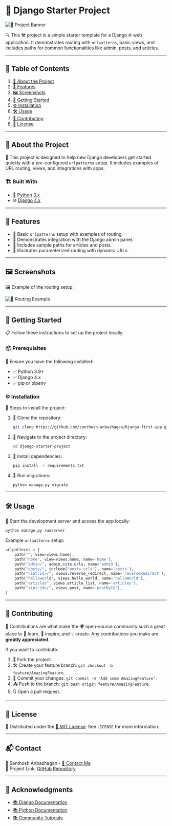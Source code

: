 # 📌 Django Starter Project

![🌟 Project Banner](./screenshots/project_banner.png)

🔍 This 🛠️ project is a simple starter template for a Django 🌐 web application. It demonstrates routing with `urlpatterns`, basic views, and includes paths for common functionalities like admin, posts, and articles.

---

## 📑 Table of Contents

1. [📖 About the Project](#about-the-project)
2. [🚀 Features](#features)
3. [🖼️ Screenshots](#screenshots)
4. [🔧 Getting Started](#getting-started)
5. [⚙️ Installation](#installation)
6. [🛠️ Usage](#usage)
7. [🤝 Contributing](#contributing)
8. [📜 License](#license)

---

## 📖 About the Project

📝 This project is designed to help new Django developers get started quickly with a pre-configured `urlpatterns` setup. It includes examples of URL routing, views, and integrations with apps.

### 🏗️ Built With
- 🐍 [Python 3.x](https://www.python.org/)
- 🌐 [Django 4.x](https://www.djangoproject.com/)

---

## 🚀 Features

- 🌟 Basic `urlpatterns` setup with examples of routing.
- 🌟 Demonstrates integration with the Django admin panel.
- 🌟 Includes sample paths for articles and posts.
- 🌟 Illustrates parameterized routing with dynamic URLs.

---

## 🖼️ Screenshots

🖼️ Example of the routing setup:

![📸 Routing Example](./screenshots/routing_setup.png)

---

## 🔧 Getting Started

📋 Follow these instructions to set up the project locally.

### 📦 Prerequisites

📄 Ensure you have the following installed:
- ✅ Python 3.9+
- ✅ Django 4.x
- ✅ pip or pipenv

### ⚙️ Installation

📂 Steps to install the project:

1. 🔢 Clone the repository:
   ```bash
   git clone https://github.com/santhosh-anbazhagan/Django-first-app.git.git
   ```
2. 🔢 Navigate to the project directory:
   ```bash
   cd django-starter-project
   ```
3. 🔢 Install dependencies:
   ```bash
   pip install -r requirements.txt
   ```
4. 🔢 Run migrations:
   ```bash
   python manage.py migrate
   ```

---

## 🛠️ Usage

📖 Start the development server and access the app locally:

```bash
python manage.py runserver
```

Example `urlpatterns` setup:

```python
urlpatterns = [
    path("", view=views.home),
    path("home", view=views.home, name='home'),
    path("admin/", admin.site.urls, name='admin'),
    path("posts/", include("posts.urls"), name='posts'),
    path("<int:id>/", views.reverse_redirect, name='reverseRedirect'),
    path("helloworld", views.hello_world, name='helloWorld'),
    path("articles", views.article_list, name='articles'),
    path("<int:id>/", views.post, name='postById'),
]
```

---

## 🤝 Contributing

🤗 Contributions are what make the 🌍 open-source community such a great place to 🌱 learn, 🌟 inspire, and 💡 create. Any contributions you make are **greatly appreciated**.

If you want to contribute:
1. 🍴 Fork the project.
2. 🛠️ Create your feature branch: `git checkout -b feature/AmazingFeature`.
3. 📝 Commit your changes: `git commit -m 'Add some AmazingFeature'`.
4. 📤 Push to the branch: `git push origin feature/AmazingFeature`.
5. 🔃 Open a pull request.

---

## 📜 License

📄 Distributed under the [📜 MIT License](https://choosealicense.com/licenses/mit/). See `LICENSE` for more information.

---

## 📬 Contact

👤 Santhosh Anbazhagan - [📧 Contact Me](mailto:santhoshanbazhagan1910@gmail.com)  
🔗 Project Link: [GitHub Repository](https://github.com/santhosh-anbazhagan/Django-first-app)

---

## 🙌 Acknowledgments

- [📚 Django Documentation](https://docs.djangoproject.com/)
- [📚 Python Documentation](https://docs.python.org/)
- [📚 Community Tutorials](https://example.com)

